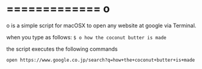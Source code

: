 =============
o 
=============

o is a simple script for macOSX to open any website at google via Terminal.


when you type as follows:
`
$ o how the coconut butter is made
`

the script executes the following commands

`
open https://www.google.co.jp/search?q=how+the+coconut+butter+is+made
`
